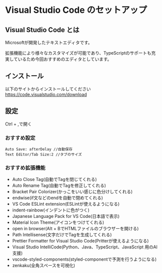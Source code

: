 # Visual Studio Code のセットアップ

## Visual Studio Code とは
Microsoftが開発したテキストエディタです。

拡張機能により様々なカスタマイズが可能であり、TypeScriptのサポートも充実しているため今回おすすめのエディタとしています。

## インストール
以下のサイトからインストールしてください
https://code.visualstudio.com/download

## 設定
Ctrl + ,で開く

### おすすめ設定
```
Auto Save: afterDelay //自動保存
Text Editor/Tab Size:2 //タブのサイズ
```

### おすすめ拡張機能
- Auto Close Tag(自動でTagを閉じてくれる)
- Auto Rename Tag(自動でTagを修正してくれる)
- Bracket Pair Colorizer(かっこをいい感じに色分けしてくれる)
- endwise(if文などのendを自動で閉めてくれる)
- VS Code ESLint extension(ESLintが使えるようになる)
- indent-rainbow(インデントに色がつく)
- Japanese Language Pack for VS Code(日本語で表示)
- Material Icon Theme(アイコンをつけてくれる)
- open in browser(Alt + BでHTMLファイルのブラウザーを開ける)
- Path Intellisense(文字だけでTagを生成してくれる)
- Prettier Formatter for Visual Studio Code(Pritterが使えるようになる)
- Visual Studio IntelliCode(Python、Java、TypeScript、JavaScript 用のAI支援)
- vscode-styled-components(styled-componentで予測を行うようになる)
- zenkaku(全角スペースを可視化)
